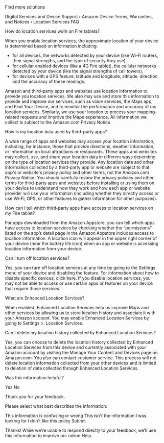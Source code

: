 Find more solutions

Digital Services and Device Support › Amazon Device Terms, Warranties, and Notices › Location Services FAQ

How do location services work on Fire tablets?

When you enable location services, the approximate location of your device is determined based on information including:

*   for all devices, the networks detected by your device (like Wi-Fi routers, their signal strengths, and the type of security they use).
*   for cellular enabled devices (like a 4G Fire tablet), the cellular networks detected by your device (like the signal strengths of cell towers).
*   for devices with a GPS feature, latitude and longitude, altitude, direction, and the accuracy of these readings.

Amazon and third-party apps and websites use location information to provide you location services. We also may use and store this information to provide and improve our services, such as voice services, the Maps app, and Find Your Device, and to monitor the performance and accuracy of our location services. Similarly, we use your location to process your mapping-related requests and improve the Maps experience. All information we collect is subject to the Amazon.com Privacy Notice.

How is my location data used by third-party apps?

A wide range of apps and websites may access your location information, including, for instance, those that provide directions, weather information, or information on local attractions or restaurants. These apps and websites may collect, use, and share your location data in different ways depending on the type of location services they provide. Any location data and other information collected by a third-party app or website are subject to that app's or website's privacy policy and other terms, not the Amazon.com Privacy Notice. You should carefully review the privacy policies and other terms for third-party apps and websites before installing or using them on your device to understand how they work and how each app or website provider will use your information (including whether they directly access or use Wi-Fi, GPS, or other features to gather information for other purposes).

How can I tell which third-party apps have access to location services on my Fire tablet?

For apps downloaded from the Amazon Appstore, you can tell which apps have access to location services by checking whether the “permissions” listed on the app’s detail page in the Amazon Appstore includes access to location information. A location icon will appear in the upper right corner of your device (near the battery life icon) when an app or website is accessing location information from your device.

Can I turn off location services?

Yes, you can turn off location services at any time by going to the Settings menu of your device and disabling the feature. For information about how to disable specific devices, click here. If you disable location services, you may not be able to access or use certain apps or features on your device that require those services.

What are Enhanced Location Services?

When enabled, Enhanced Location Services help us improve Maps and other services by allowing us to store location history and associate it with your Amazon account. You may enable Enhanced Location Services by going to Settings >. Location Services.

Can I delete my location history collected by Enhanced Location Services?

Yes, you can choose to delete the location history collected by Enhanced Location Services from this device and currently associated with your Amazon account by visiting the Manage Your Content and Devices page on Amazon.com. You also can contact customer service. This process will not delete location information collected from your other devices and is limited to deletion of data collected through Enhanced Location Services.

Was this information helpful?

Yes No

Thank you for your feedback.

Please select what best describes the information:

This information is confusing or wrong This isn't the information I was looking for I don't like this policy Submit

Thanks! While we're unable to respond directly to your feedback, we'll use this information to improve our online Help.